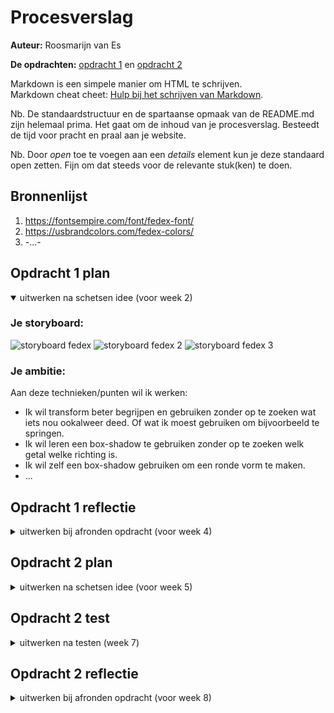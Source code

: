 # Procesverslag
**Auteur:** Roosmarijn van Es

**De opdrachten:** [opdracht 1](opdracht1/index.html) en [opdracht 2](opdracht2/index.html)


Markdown is een simpele manier om HTML te schrijven.  
Markdown cheat cheet: [Hulp bij het schrijven van Markdown](https://github.com/adam-p/markdown-here/wiki/Markdown-Cheatsheet).

Nb. De standaardstructuur en de spartaanse opmaak van de README.md zijn helemaal prima. Het gaat om de inhoud van je procesverslag. Besteedt de tijd voor pracht en praal aan je website.

Nb. Door *open* toe te voegen aan een *details* element kun je deze standaard open zetten. Fijn om dat steeds voor de relevante stuk(ken) te doen.



## Bronnenlijst
  1. https://fontsempire.com/font/fedex-font/
  2. https://usbrandcolors.com/fedex-colors/
  3. -...-



## Opdracht 1 plan

<details open>
  <summary>uitwerken na schetsen idee (voor week 2)</summary>


  ### Je storyboard:
![storyboard fedex](https://user-images.githubusercontent.com/103881571/167588322-9ee38db7-10d9-4d4f-826b-2d94319fd6e0.png)
![storyboard fedex 2](https://user-images.githubusercontent.com/103881571/167588314-343cecd8-c99b-4ffa-9e9a-83f4ae7c286f.png)
![storyboard fedex 3](https://user-images.githubusercontent.com/103881571/167588318-09fc4f89-f1f2-4ffc-ae0a-3e61d945a7c9.png)




  ### Je ambitie: 
  Aan deze technieken/punten wil ik werken:
  - Ik wil transform beter begrijpen en gebruiken zonder op te zoeken wat iets nou ookalweer deed. Of wat ik moest gebruiken om bijvoorbeeld te springen.
  - Ik wil leren een box-shadow te gebruiken zonder op te zoeken welk getal welke richting is.
  - Ik wil zelf een box-shadow gebruiken om een ronde vorm te maken.
  - ...
 
</details>



## Opdracht 1 reflectie

<details>
  <summary>uitwerken bij afronden opdracht (voor week 4)</summary>


  ### Je uitkomst - karakteristiek screenshot(s):


  ### Dit ging goed/Heb ik geleerd: 
  Korte omschrijving met plaatje(s)

![afbeelding](https://user-images.githubusercontent.com/103881571/170250886-9f561d29-76b8-482f-8b11-edd02f9774eb.png)


  ### Dit was lastig/Is niet gelukt:
  Korte omschrijving met plaatje(s)
Ik vond het heel lastig om mijn vrachtwagen te laten rijden op het heuveltje. Uiteindelijk heb ik om hulp gevraagd en is het gelukt. Ik moet nu alleen nog de laatste letters erook af laten vallen. Voor nu is er nog niks niet gelukt met dank aan Sanne.Ik heb wel een paar dingen veranderd zoals de grote van de heuvel. Ik heb geen gebruik hoeven maken van een box-shadow.
  
</details>



## Opdracht 2 plan

<details>
  <summary>uitwerken na schetsen idee (voor week 5)</summary>


  ### Je ontwer
![opdracht 2](https://user-images.githubusercontent.com/103881571/171061044-e645ffe5-a3ac-423c-b0b3-cf0f820cd11f.png)


  ### Je ambitie: 
  Aan deze technieken/punten wil ik werken:
  Ik wil meer gebruik leren maken van de verschillende javascript opties.
  Ik wil deze opdracht minder eng maken.
  Ik wil meer zekerheid krijgen in mijn kunnen.
  Ik wil drag and drop leren gebruik maken.
  Ik wil leren gebruik maken van een carousel
 
</details>



## Opdracht 2 test

<details>
  <summary>uitwerken na testen (week 7)</summary>

  Neem minimaal 5 bevindingen op:



  ### Bevinding 1:
  Omschrijving van wat er nog niet orde was (tekst en afbeeding(en)).

  #### oplossing:
  Beschrijving hoe je het hebt hebt opgelost of als het niet gelukt is hoe je het zou oplossen (tekst en afbeeding(en)).



  ### Bevinding 2:
  Omschrijving van wat er nog niet orde was (tekst en afbeeding(en)).

  #### oplossing:
  Beschrijving hoe je het hebt hebt opgelost of als het niet gelukt is hoe je het zou oplossen (tekst en afbeeding(en)).



  ### Bevinding 3:
  ...
</details>



## Opdracht 2 reflectie

<details>
  <summary>uitwerken bij afronden opdracht (voor week 8)</summary>

  ### Je uitkomst - karakteristiek screenshot(s):
  <img src="readme-images/dummy-plaatje.svg" width="375px" alt="uitkomst opdracht 2">


  ### Dit ging goed/Heb ik geleerd: 
  Korte omschrijving met plaatje(s)

  <img src="readme-images/dummy-plaatje.svg" width="375px" alt="top">


  ### Dit was lastig/Is niet gelukt:
  Korte omschrijving met plaatje(s)

  <img src="readme-images/dummy-plaatje.svg" width="375px" alt="bummer">
</details>
